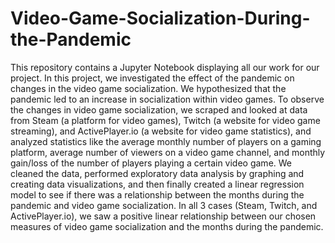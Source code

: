 # Video-Game-Socialization-During-the-Pandemic
This repository contains a Jupyter Notebook displaying all our work for our project. In this project, we investigated the effect of the pandemic on changes in the video game socialization. We hypothesized that the pandemic led to an increase in socialization within video games. To observe the changes in video game socialization, we scraped and looked at data from Steam (a platform for video games), 
Twitch (a website for video game streaming), and ActivePlayer.io (a website for video game statistics), and analyzed statistics like the average monthly number of players on a gaming platform, average number of viewers on a video game channel, and monthly gain/loss of the number of players playing a certain video game.
We cleaned the data, performed exploratory data analysis by graphing and creating data visualizations, and then finally created a linear regression model to see if there was a relationship between the months during the pandemic and video game socialization. In all 3 cases (Steam, Twitch, and ActivePlayer.io), we saw 
a positive linear relationship between our chosen measures of video game socialization and the months during the pandemic.
